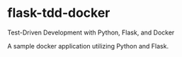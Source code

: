 # flask-tdd-docker
Test-Driven Development with Python, Flask, and Docker

A sample docker application utilizing Python and Flask.